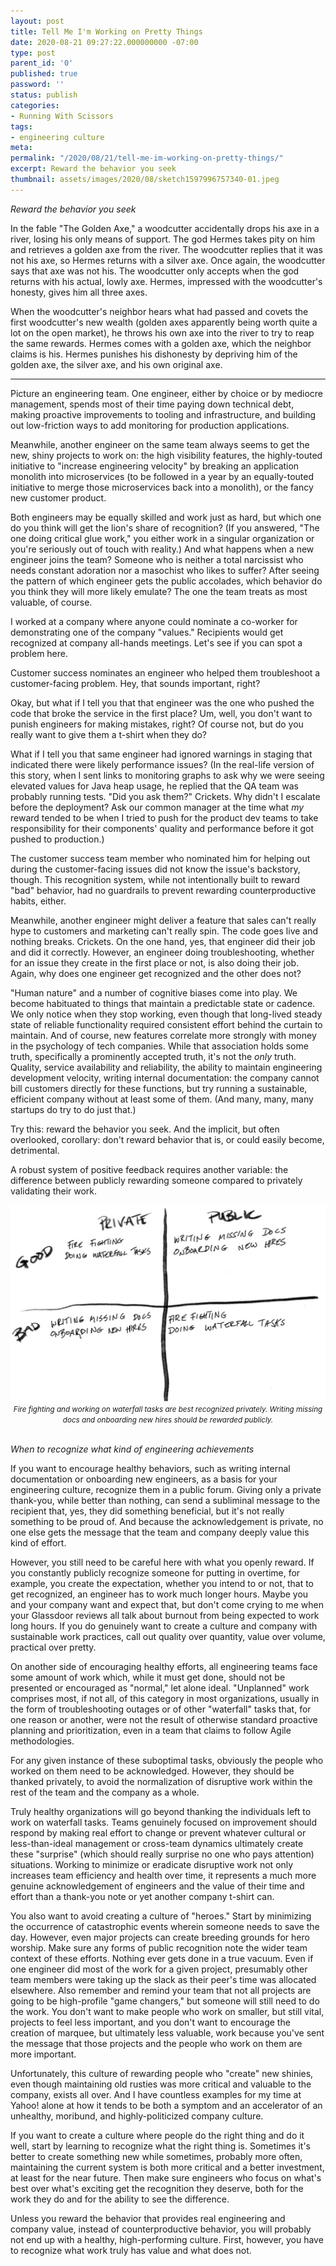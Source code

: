 ```yaml
---
layout: post
title: Tell Me I'm Working on Pretty Things
date: 2020-08-21 09:27:22.000000000 -07:00
type: post
parent_id: '0'
published: true
password: ''
status: publish
categories:
- Running With Scissors
tags:
- engineering culture
meta:
permalink: "/2020/08/21/tell-me-im-working-on-pretty-things/"
excerpt: Reward the behavior you seek
thumbnail: assets/images/2020/08/sketch1597996757340-01.jpeg
---
```


_Reward the behavior you seek_

In the fable "The Golden Axe," a woodcutter accidentally drops his axe in a river, losing his only means of support. The god Hermes takes pity on him and retrieves a golden axe from the river. The woodcutter replies that it was not his axe, so Hermes returns with a silver axe. Once again, the woodcutter says that axe was not his. The woodcutter only accepts when the god returns with his actual, lowly axe. Hermes, impressed with the woodcutter's honesty, gives him all three axes.

When the woodcutter's neighbor hears what had passed and covets the first woodcutter's new wealth (golden axes apparently being worth quite a lot on the open market), he throws his own axe into the river to try to reap the same rewards. Hermes comes with a golden axe, which the neighbor claims is his. Hermes punishes his dishonesty by depriving him of the golden axe, the silver axe, and his own original axe.

* * *

Picture an engineering team. One engineer, either by choice or by mediocre management, spends most of their time paying down technical debt, making proactive improvements to tooling and infrastructure, and building out low-friction ways to add monitoring for production applications.

Meanwhile, another engineer on the same team always seems to get the new, shiny projects to work on: the high visibility features, the highly-touted initiative to "increase engineering velocity" by breaking an application monolith into microservices (to be followed in a year by an equally-touted initiative to merge those microservices back into a monolith), or the fancy new customer product.

Both engineers may be equally skilled and work just as hard, but which one do you think will get the lion's share of recognition? (If you answered, "The one doing critical glue work," you either work in a singular organization or you're seriously out of touch with reality.) And what happens when a new engineer joins the team? Someone who is neither a total narcissist who needs constant adoration nor a masochist who likes to suffer? After seeing the pattern of which engineer gets the public accolades, which behavior do you think they will more likely emulate? The one the team treats as most valuable, of course.

I worked at a company where anyone could nominate a co-worker for demonstrating one of the company "values." Recipients would get recognized at company all-hands meetings. Let's see if you can spot a problem here.

Customer success nominates an engineer who helped them troubleshoot a customer-facing problem. Hey, that sounds important, right?

Okay, but what if I tell you that that engineer was the one who pushed the code that broke the service in the first place? Um, well, you don't want to punish engineers for making mistakes, right? Of course not, but do you really want to give them a t-shirt when they do?

What if I tell you that same engineer had ignored warnings in staging that indicated there were likely performance issues? (In the real-life version of this story, when I sent links to monitoring graphs to ask why we were seeing elevated values for Java heap usage, he replied that the QA team was probably running tests. "Did you ask them?" Crickets. Why didn't I escalate before the deployment? Ask our common manager at the time what _my_ reward tended to be when I tried to push for the product dev teams to take responsibility for their components' quality and performance before it got pushed to production.)

The customer success team member who nominated him for helping out during the customer-facing issues did not know the issue's backstory, though. This recognition system, while not intentionally built to reward "bad" behavior, had no guardrails to prevent rewarding counterproductive habits, either.

Meanwhile, another engineer might deliver a feature that sales can't really hype to customers and marketing can't really spin. The code goes live and nothing breaks. Crickets. On the one hand, yes, that engineer did their job and did it correctly. However, an engineer doing troubleshooting, whether for an issue they create in the first place or not, is also doing their job. Again, why does one engineer get recognized and the other does not?

"Human nature" and a number of cognitive biases come into play. We become habituated to things that maintain a predictable state or cadence. We only notice when they stop working, even though that long-lived steady state of reliable functionality required consistent effort behind the curtain to maintain. And of course, new features correlate more strongly with money in the psychology of tech companies. While that association holds some truth, specifically a prominently accepted truth, it's not the _only_ truth. Quality, service availability and reliability, the ability to maintain engineering development velocity, writing internal documentation: the company cannot bill customers directly for these functions, but try running a sustainable, efficient company without at least some of them. (And many, many, many startups do try to do just that.)

Try this: reward the behavior you seek. And the implicit, but often overlooked, corollary: don't reward behavior that is, or could easily become, detrimental.

A robust system of positive feedback requires another variable: the difference between publicly rewarding someone compared to privately validating their work.

<div align="center">
<img
src="/assets/images/2020/08/sketch1597996757340-01.jpeg"
alt="Table of good and bad contexts for recognizing example engineering achievements">
<br>
<i><small>
Fire fighting and working on waterfall tasks are best recognized privately. Writing missing docs and onboarding new hires should be rewarded publicly.
</small></i>
</div>
<br>

_When to recognize what kind of engineering achievements_

If you want to encourage healthy behaviors, such as writing internal documentation or onboarding new engineers, as a basis for your engineering culture, recognize them in a public forum. Giving only a private thank-you, while better than nothing, can send a subliminal message to the recipient that, yes, they did something beneficial, but it's not really something to be proud of. And because the acknowledgement is private, no one else gets the message that the team and company deeply value this kind of effort.

However, you still need to be careful here with what you openly reward. If you constantly publicly recognize someone for putting in overtime, for example, you create the expectation, whether you intend to or not, that to get recognized, an engineer has to work much longer hours. Maybe you and your company want and expect that, but don't come crying to me when your Glassdoor reviews all talk about burnout from being expected to work long hours. If you do genuinely want to create a culture and company with sustainable work practices, call out quality over quantity, value over volume, practical over pretty.

On another side of encouraging healthy efforts, all engineering teams face some amount of work which, while it must get done, should not be presented or encouraged as "normal," let alone ideal. "Unplanned" work comprises most, if not all, of this category in most organizations, usually in the form of troubleshooting outages or of other "waterfall" tasks that, for one reason or another, were not the result of otherwise standard proactive planning and prioritization, even in a team that claims to follow Agile methodologies.

For any given instance of these suboptimal tasks, obviously the people who worked on them need to be acknowledged. However, they should be thanked privately, to avoid the normalization of disruptive work within the rest of the team and the company as a whole.

Truly healthy organizations will go beyond thanking the individuals left to work on waterfall tasks. Teams genuinely focused on improvement should respond by making real effort to change or prevent whatever cultural or less-than-ideal management or cross-team dynamics ultimately create these "surprise" (which should really surprise no one who pays attention) situations. Working to minimize or eradicate disruptive work not only increases team efficiency and health over time, it represents a much more genuine acknowledgement of engineers and the value of their time and effort than a thank-you note or yet another company t-shirt can.

You also want to avoid creating a culture of "heroes." Start by minimizing the occurrence of catastrophic events wherein someone needs to save the day. However, even major projects can create breeding grounds for hero worship. Make sure any forms of public recognition note the wider team context of these efforts. Nothing ever gets done in a true vacuum. Even if one engineer did most of the work for a given project, presumably other team members were taking up the slack as their peer's time was allocated elsewhere. Also remember and remind your team that not all projects are going to be high-profile "game changers," but someone will still need to do the work. You don't want to make people who work on smaller, but still vital, projects to feel less important, and you don't want to encourage the creation of marquee, but ultimately less valuable, work because you've sent the message that those projects and the people who work on them are more important.

Unfortunately, this culture of rewarding people who "create" new shinies, even though maintaining old rusties was more critical and valuable to the company, exists all over. And I have countless examples for my time at Yahoo! alone at how it tends to be both a symptom and an accelerator of an unhealthy, moribund, and highly-politicized company culture.

If you want to create a culture where people do the right thing and do it well, start by learning to recognize what the right thing is. Sometimes it's better to create something new while sometimes, probably more often, maintaining the current system is both more critical and a better investment, at least for the near future. Then make sure engineers who focus on what's best over what's exciting get the recognition they deserve, both for the work they do and for the ability to see the difference.

Unless you reward the behavior that provides real engineering and company value, instead of counterproductive behavior, you will probably not end up with a healthy, high-performing culture. First, however, you have to recognize what work truly has value and what does not.


